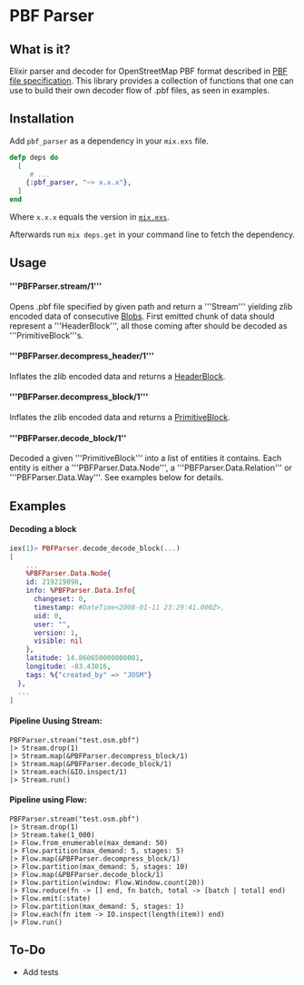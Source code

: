 # PBF Parser

## What is it?

Elixir parser and decoder for OpenStreetMap PBF format described in [PBF file specification](https://wiki.openstreetmap.org/wiki/PBF_Format#Encoding_OSM_entities_into_fileblocks). This library provides a collection of functions that one can use to build their own decoder flow of .pbf files, as seen in examples. 

## Installation

Add `pbf_parser` as a dependency in your `mix.exs` file.

```elixir
defp deps do
  [
     # ...
    {:pbf_parser, "~> x.x.x"},
  ]
end
```

Where `x.x.x` equals the version in [`mix.exs`](mix.exs).

Afterwards run `mix deps.get` in your command line to fetch the dependency.

## Usage

#### '''PBFParser.stream/1'''

Opens .pbf file specified by given path and return a '''Stream''' yielding zlib encoded data of consecutive [Blobs](https://wiki.openstreetmap.org/wiki/PBF_Format#File_format). First emitted chunk of data should represent a '''HeaderBlock''', all those coming after should be decoded as '''PrimitiveBlock'''s.

#### '''PBFParser.decompress_header/1'''

Inflates the zlib encoded data and returns a [HeaderBlock](https://wiki.openstreetmap.org/wiki/PBF_Format#Encoding_OSM_entities_into_fileblocks).

#### '''PBFParser.decompress_block/1'''

Inflates the zlib encoded data and returns a [PrimitiveBlock](https://wiki.openstreetmap.org/wiki/PBF_Format#Definition_of_OSMData_fileblock).

#### '''PBFParser.decode_block/1''

Decoded a given '''PrimitiveBlock''' into a list of entities it contains. Each entity is either a '''PBFParser.Data.Node''', a '''PBFParser.Data.Relation''' or '''PBFParser.Data.Way'''. See examples below for details.

## Examples

#### Decoding a block

```elixir
iex(1)> PBFParser.decode_decode_block(...)
[
    ...
    %PBFParser.Data.Node{
    id: 219219898,
    info: %PBFParser.Data.Info{
      changeset: 0,
      timestamp: #DateTime<2008-01-11 23:29:41.000Z>,
      uid: 0,
      user: "",
      version: 1,
      visible: nil
    },
    latitude: 14.860650000000001,
    longitude: -83.43016,
    tags: %{"created_by" => "JOSM"}
  },
  ...
]
```

#### Pipeline Uusing Stream:

```
PBFParser.stream("test.osm.pbf")
|> Stream.drop(1)
|> Stream.map(&PBFParser.decompress_block/1)
|> Stream.map(&PBFParser.decode_block/1)
|> Stream.each(&IO.inspect/1)
|> Stream.run()
```

#### Pipeline using Flow:

```
PBFParser.stream("test.osm.pbf")
|> Stream.drop(1)
|> Stream.take(1_000)
|> Flow.from_enumerable(max_demand: 50)
|> Flow.partition(max_demand: 5, stages: 5)
|> Flow.map(&PBFParser.decompress_block/1)
|> Flow.partition(max_demand: 5, stages: 10)
|> Flow.map(&PBFParser.decode_block/1)
|> Flow.partition(window: Flow.Window.count(20))
|> Flow.reduce(fn -> [] end, fn batch, total -> [batch | total] end)
|> Flow.emit(:state)
|> Flow.partition(max_demand: 5, stages: 1)
|> Flow.each(fn item -> IO.inspect(length(item)) end)
|> Flow.run()
```

## To-Do

 - Add tests
